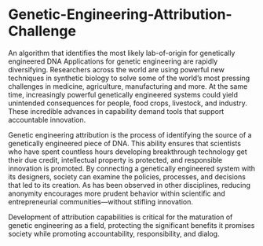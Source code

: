 # Genetic-Engineering-Attribution-Challenge
An algorithm that identifies the most likely lab-of-origin for genetically engineered DNA
Applications for genetic engineering are rapidly diversifying. Researchers across the world are using powerful new techniques in synthetic biology to solve some of the world’s most pressing challenges in medicine, agriculture, manufacturing and more. At the same time, increasingly powerful genetically engineered systems could yield unintended consequences for people, food crops, livestock, and industry. These incredible advances in capability demand tools that support accountable innovation.

Genetic engineering attribution is the process of identifying the source of a genetically engineered piece of DNA. This ability ensures that scientists who have spent countless hours developing breakthrough technology get their due credit, intellectual property is protected, and responsible innovation is promoted. By connecting a genetically engineered system with its designers, society can examine the policies, processes, and decisions that led to its creation. As has been observed in other disciplines, reducing anonymity encourages more prudent behavior within scientific and entrepreneurial communities—without stifling innovation.

Development of attribution capabilities is critical for the maturation of genetic engineering as a field, protecting the significant benefits it promises society while promoting accountability, responsibility, and dialog.
